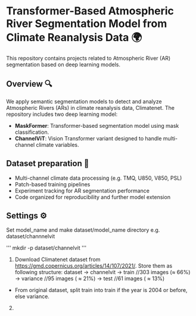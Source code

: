 # Transformer-Based Atmospheric River Segmentation Model from Climate Reanalysis Data 🌍

This repository contains projects related to Atmospheric River (AR) segmentation based on deep learning models.

## Overview 🔍
We apply semantic segmentation models to detect and analyze Atmospheric Rivers (ARs) in climate reanalysis data, Climatenet. The repository includes two deep learning model:

- **MaskFormer**: Transformer-based segmentation model using mask classification.
- **ChannelViT**: Vision Transformer variant designed to handle multi-channel climate variables.

## Dataset preparation 📂

- Multi-channel climate data processing (e.g. TMQ, U850, V850, PSL)
- Patch-based training pipelines
- Experiment tracking for AR segmentation performance
- Code organized for reproducibility and further model extension

## Settings ⚙
Set model_name and make dataset/model_name directory
e.g. dataset/channnelvit

'''
mkdir -p dataset/channelvit 
'''
1. Download Climatenet dataset from https://gmd.copernicus.org/articles/14/107/2021/. Store them as following structure:
   dataset
   -> channelvit
     -> train        //303 images (≈ 66%)
     -> variance     //95 images ( ≈ 21%) 
     -> test         //61 images ( ≈ 13%)
* From original dataset, split train into train if the year is 2004 or before, else variance.
  
2. 

